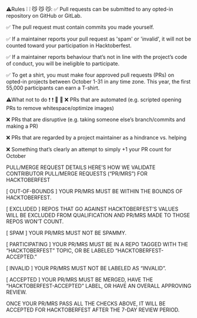 ⚠️Rules ❕ ❕ 😼 😼 😼:
✅ Pull requests can be submitted to any opted-in repository on GitHub or GitLab.

✅ The pull request must contain commits you made yourself.

✅ If a maintainer reports your pull request as 'spam' or 'invalid', it will not be counted toward your participation in Hacktoberfest.

✅ If a maintainer reports behaviour that’s not in line with the project’s code of conduct, you will be ineligible to participate.

✅ To get a shirt, you must make four approved pull requests (PRs) on opted-in projects between October 1-31 in any time zone. This year, the first 55,000 participants can earn a T-shirt.

⚠️What not to do ❗ ❗ 😤 😤
❌ PRs that are automated (e.g. scripted opening PRs to remove whitespace/optimize images)

❌ PRs that are disruptive (e.g. taking someone else’s branch/commits and making a PR)

❌ PRs that are regarded by a project maintainer as a hindrance vs. helping

❌ Something that’s clearly an attempt to simply +1 your PR count for October


PULL/MERGE REQUEST DETAILS
HERE’S HOW WE VALIDATE CONTRIBUTOR PULL/MERGE REQUESTS (“PR/MRS”) FOR HACKTOBERFEST


[ OUT-OF-BOUNDS ]
YOUR PR/MRS MUST BE WITHIN THE BOUNDS OF HACKTOBERFEST.

[ EXCLUDED ]
REPOS THAT GO AGAINST HACKTOBERFEST’S VALUES WILL BE EXCLUDED FROM QUALIFICATION AND PR/MRS MADE TO THOSE REPOS WON’T COUNT.

[ SPAM ]
YOUR PR/MRS MUST NOT BE SPAMMY.

[ PARTICIPATING ]
YOUR PR/MRS MUST BE IN A REPO TAGGED WITH THE “HACKTOBERFEST” TOPIC, OR BE LABELED “HACKTOBERFEST-ACCEPTED.”

[ INVALID ]
YOUR PR/MRS MUST NOT BE LABELED AS “INVALID”.

[ ACCEPTED ]
YOUR PR/MRS MUST BE MERGED, HAVE THE “HACKTOBERFEST-ACCEPTED” LABEL, OR HAVE AN OVERALL APPROVING REVIEW.

ONCE YOUR PR/MRS PASS ALL THE CHECKS ABOVE, IT WILL BE ACCEPTED FOR HACKTOBERFEST AFTER THE 7-DAY REVIEW PERIOD.


